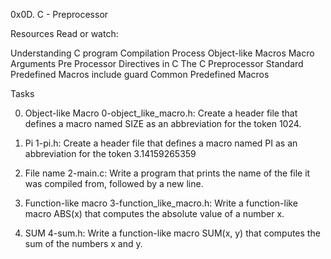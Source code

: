 0x0D. C - Preprocessor

Resources
Read or watch:

Understanding C program Compilation Process
Object-like Macros
Macro Arguments
Pre Processor Directives in C
The C Preprocessor
Standard Predefined Macros
include guard
Common Predefined Macros

Tasks

0. Object-like Macro
0-object_like_macro.h: Create a header file that defines a macro named SIZE as an abbreviation for the token 1024.

1. Pi
1-pi.h: Create a header file that defines a macro named PI as an abbreviation for the token 3.14159265359

2. File name
2-main.c: Write a program that prints the name of the file it was compiled from, followed by a new line.

3. Function-like macro
3-function_like_macro.h: Write a function-like macro ABS(x) that computes the absolute value of a number x.

4. SUM
4-sum.h: Write a function-like macro SUM(x, y) that computes the sum of the numbers x and y.
